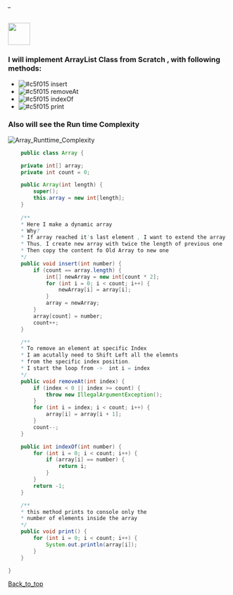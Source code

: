 ###### _
<img src="https://img.shields.io/badge/-%20Array Data Structure%20-brightgreen" height=50px>



### I will implement ArrayList Class from Scratch , with following methods:

- ![#c5f015](https://via.placeholder.com/10/c5f015/000000?text=+) insert
- ![#c5f015](https://via.placeholder.com/10/c5f015/000000?text=+) removeAt
- ![#c5f015](https://via.placeholder.com/10/c5f015/000000?text=+) indexOf
- ![#c5f015](https://via.placeholder.com/10/c5f015/000000?text=+) print 

### Also will see the Run time Complexity

![Array_Runttime_Complexity](https://user-images.githubusercontent.com/36256986/149771830-270a1188-eb1e-49e0-b2ff-747cd805a857.png)


```java
	public class Array {

	private int[] array;
	private int count = 0;

	public Array(int length) {
		super();
		this.array = new int[length];
	}
	
	/**
	* Here I make a dynamic array 
	* Why?
	* If array reached it's last element , I want to extend the array
	* Thus, I create new array with twice the length of previous one
	* Then copy the content fo Old Array to new one
	*/
	public void insert(int number) {
		if (count == array.length) {
			int[] newArray = new int[count * 2];
			for (int i = 0; i < count; i++) {
				newArray[i] = array[i];
			}
			array = newArray;
		}
		array[count] = number;
		count++;
	}

	/**
	* To remove an element at specific Index
	* I am acutally need to Shift Left all the elemnts 
	* from the specific index position.
	* I start the loop from ->  int i = index
	*/
	public void removeAt(int index) {
		if (index < 0 || index >= count) {
			throw new IllegalArgumentException();
		}
		for (int i = index; i < count; i++) {
			array[i] = array[i + 1];
		}
		count--;
	}

	public int indexOf(int number) {
		for (int i = 0; i < count; i++) {
			if (array[i] == number) {
				return i;
			}
		}
		return -1;
	}

	/**
	* this method prints to console only the
	* number of elements inside the array 
	*/
	public void print() {
		for (int i = 0; i < count; i++) {
			System.out.println(array[i]);
		}
	}

}

```


[Back_to_top](#_)

